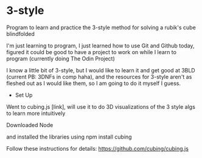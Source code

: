 # 3-style
Program to learn and practice the 3-style method for solving a rubik's cube blindfolded

I'm just learning to program, I just learned how to use Git and Github today, figured it could be good to have a project to work on while I learn to program (currently doing The Odin Project)

I know a little bit of 3-style, but I would like to learn it and get good at 3BLD (current PB: 3DNFs in comp haha), and the resources for 3-style aren't as fleshed out as I would like them, so I am going to do it myself I guess.

* Set Up

Went to cubing.js [link], will use it to do 3D visualizations of the 3 style algs to learn more intuitively

Downloaded Node

and installed the libraries using
npm install cubing

Follow these instructions for details: https://github.com/cubing/cubing.js